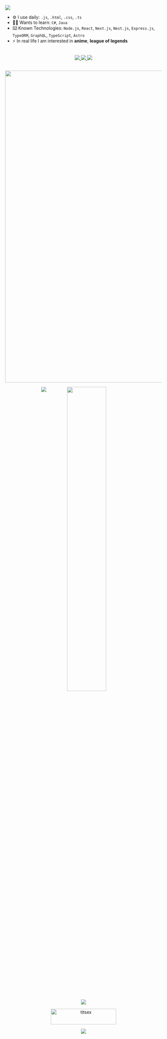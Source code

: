 <img src="https://readme-typing-svg.herokuapp.com?font=Fira+Code&weight=700&size=23&pause=1000&color=FF813F&center=true&width=570&lines=Hi+there%2C+I'm+a+Full+Stack+Web+Developer">

- ⚙️ I use daily: `.js`, `.html`, `.css`, `.ts`
- 👨‍🎓 Wants to learn: `C#`, `Java`
- ⌨️ Known Technologies: `Node.js`, `React`, `Next.js`, `Nest.js`, `Express.js`, `TypeORM`, `GraphQL`, `TypeScript`, `Astro`
- ⚡️ In real life I am interested in **anime**, **league of legends**

<br>

<div align=center>
  <a target="_blank" href="https://t.me/titsex">
    <img src="https://img.shields.io/badge/Telegram-black?style=for-the-badge&logo=telegram&logoColor=white">
  </a>
  <a target="_blank" href="https://discordapp.com/users/497029288822833163">
    <img src="https://img.shields.io/badge/Discord-black?style=for-the-badge&logo=discord&logoColor=white">
  </a>
  <a target="_blank" href="https://vk.com/titsex">
    <img src="https://img.shields.io/badge/вконтакте-black?&style=for-the-badge&logo=vk">
  </a>
</div>

<br>

<p align="center">
  <img src="https://wakatime.com/share/@0d1080f1-b92f-41c1-b720-948d701956d8/ff039427-b90e-4300-af29-8d5a46173f5f.svg" width="1000">
</p>

<div align="center">
  <img align="top" src="https://github-readme-stats-titsex.vercel.app/api/top-langs/?username=titsex&hide_border=true&theme=darcula&bg_color=00000000&langs_count=2&hide=jupyter%20notebook,tex,css,php,shell">
   <img height="50%" width="auto" src ="https://github-readme-stats-titsex.vercel.app/api?username=titsex&show_icons=true&count_private=true&theme=darcula&hide_border=true&hide=issues,contribs&bg_color=00000000">
</div>
 
<p align="center">
  <img src="https://github-readme-streak-stats.herokuapp.com?user=titsex&theme=darcula&hide_border=true&background=FFFFFF00">
</p>

<p align="center">
  <a target="_blank" href="https://www.buymeacoffee.com/titsex"> <img align="center" src="https://cdn.buymeacoffee.com/buttons/v2/default-orange.png" height="50" width="210" alt="titsex" /></a>
</p>

<p align="center">
  <img src="https://komarev.com/ghpvc/?username=titsex">
</p>
